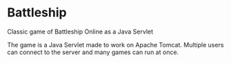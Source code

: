 # Battleship
Classic game of Battleship Online as a Java Servlet

The game is a Java Servlet made to work on Apache Tomcat. Multiple users can connect to the server and many games can run at once.
